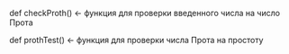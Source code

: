 def checkProth() <- функция для проверки введенного числа на число Прота

def prothTest() <- функция для проверки числа Прота на простоту
